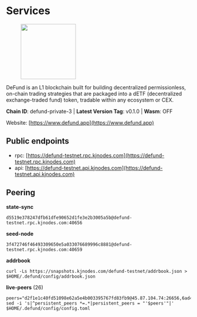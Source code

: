 # Services

<figure><img src="https://raw.githubusercontent.com/kj89/testnet_manuals/main/pingpub/logos/defund.png" width="150" alt=""><figcaption></figcaption></figure>

DeFund is an L1 blockchain built for building decentralized permissionless,  on-chain trading strategies that are packaged into a dETF (decentralized  exchange-traded fund) token, tradable within any ecosystem or CEX.

**Chain ID**: defund-private-3 | **Latest Version Tag**: v0.1.0 | **Wasm**: OFF

Website: [https://www.defund.app](https://www.defund.app)


## Public endpoints

* rpc: [https://defund-testnet.rpc.kjnodes.com](https://defund-testnet.rpc.kjnodes.com)
* api: [https://defund-testnet.api.kjnodes.com](https://defund-testnet.api.kjnodes.com)

## Peering

**state-sync**

```
d5519e378247dfb61dfe90652d1fe3e2b3005a5b@defund-testnet.rpc.kjnodes.com:40656
```

**seed-node**

```
3f472746f46493309650e5a033076689996c8881@defund-testnet.rpc.kjnodes.com:40659
```

**addrbook**
```
curl -Ls https://snapshots.kjnodes.com/defund-testnet/addrbook.json > $HOME/.defund/config/addrbook.json
```

**live-peers** (26)
```
peers="d2f1e1c40fd51098e62a5e4b003395767fd83fb9@45.87.104.74:26656,6ad4f3be13155729927f0af19ceb08f89477798d@75.119.131.75:26656,672adb4f349b23e7d408d9b01477eabe7523249b@178.18.245.208:40656,667f6c6d694bcd6743e6f42bb6e5996c4c9f16dd@84.244.31.1:26656,62df45d2df885de6dd2230dccf975a04005d23b3@164.68.121.197:40656,313da8fe7d531d3c72a9b7517b1680f8bb715abf@144.126.150.75:26656,a75589600b6ec065d6e830df49efb53e9c4ca036@95.111.252.92:26656,cf218ba3dd54fa9fb237351bc3fe90dd1264b5d2@161.97.72.7:26656,c640df433e42f07b2d2ea11679c35a69174f6ef2@194.180.176.124:26656,5a3e8478405460c847354dc3ab84437b51b2e50b@93.185.166.71:26656,9dd945f369a7aa1946e007d9547b364e69da7db8@185.192.96.140:26656,507e7ea5c2c97d411f66238b97d7e7d931800977@116.202.161.165:29656,bd4c137c54e4856b2d59d77dbd52b57e0fb7529e@149.102.152.61:26656,3f433acec2278166e82fa4ee9e4e73728e669cbc@144.126.146.134:36656,e2542af1f83025786c34947f1b6d39a511500327@173.249.20.104:26656,04621fd537750900278a4b7e125c7d148ef8d8eb@130.0.216.207:46656,748e7c000dc2fe6ac66686884f8533fc7916b6a3@38.242.244.163:26656,89971b6fbddaa8f7ffbcbc96176e152593e86f59@86.48.5.211:26656,e64fd30895fd003d110a7ac7b7ea7ef1214c6e53@92.63.194.210:40656,d1976601f04df2a2c7e35c0e8212464acfb7512e@75.119.147.235:26656,cb503107b4135363d5ff83ff6a1a1423d8db4166@62.171.169.230:40656,d0c1ea8f3a3ad2d180fb3f1d166d53d8d397c76d@109.123.247.186:26656,f94f1daf71e3c2dd06ebbab0c2061fc723f8b539@190.102.110.86:26656,cfd561edda42399f9a178f90d845063e756d6038@144.91.85.204:26656,13e13cc3b1cee183592bffc1aaae6a9b3b7a7e20@38.242.206.62:40656,d5519e378247dfb61dfe90652d1fe3e2b3005a5b@65.109.68.190:40656"
sed -i 's|^persistent_peers *=.*|persistent_peers = "'$peers'"|' $HOME/.defund/config/config.toml
```
